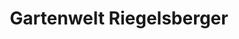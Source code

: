 ---
title: "Gartenwelt Riegelsberger"
url: /hexenagger/gartenwelt-riegelsberger/
shop: Außenstelle
---